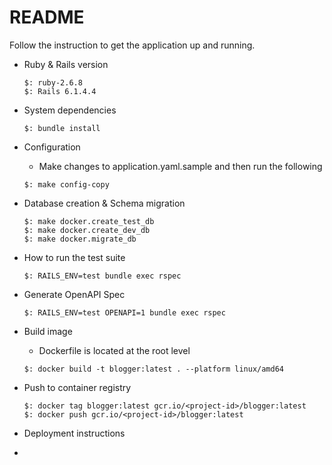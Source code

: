 # README

Follow the instruction to get the
application up and running.


* Ruby & Rails version
    ```
    $: ruby-2.6.8
    $: Rails 6.1.4.4
    ```

* System dependencies

    ```
    $: bundle install
    ```

* Configuration
    * Make changes to application.yaml.sample and then run the following   
    
    ```
    $: make config-copy
    ```

* Database creation & Schema migration

    ```
    $: make docker.create_test_db
    $: make docker.create_dev_db
    $: make docker.migrate_db
    ```

* How to run the test suite
    
    ```
    $: RAILS_ENV=test bundle exec rspec
    ```

* Generate OpenAPI Spec

    ```
    $: RAILS_ENV=test OPENAPI=1 bundle exec rspec
    ```

* Build image
    * Dockerfile is located at the root level
    ```
    $: docker build -t blogger:latest . --platform linux/amd64
    ```

* Push to container registry
    
    ```
    $: docker tag blogger:latest gcr.io/<project-id>/blogger:latest
    $: docker push gcr.io/<project-id>/blogger:latest
    ```

* Deployment instructions

* 
